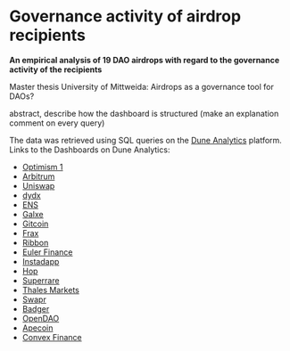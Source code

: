 # Governance activity of airdrop recipients

**An empirical analysis of 19 DAO airdrops with regard to the governance activity of the recipients**

Master thesis University of Mittweida: Airdrops as a governance tool for DAOs?

abstract,
describe how the dashboard is structured (make an explanation comment on every query)

The data was retrieved using SQL queries on the [Dune Analytics](https://dune.com/) platform.
Links to the Dashboards on Dune Analytics:

- [Optimism 1](https://dune.com/bitblondy/optimism1-governance-activity-of-airdrop-recipients)
- [Arbitrum](https://dune.com/bitblondy/arbitrum-governance-activity-of-airdrop-recipients)
- [Uniswap](https://dune.com/bitblondy/uniswap-governance-activity-of-airdrop-recipients)
- [dydx](https://dune.com/bitblondy/dydx-airdrop-governance-activity-of-airdrop-recipients)
- [ENS](https://dune.com/bitblondy/ens-governance-activity-of-airdrop-recipients)
- [Galxe](https://dune.com/bitblondy/galxe-governance-activity-of-airdrop-recipients)
- [Gitcoin](https://dune.com/bitblondy/gitcoin-governance-activity-of-airdrop-recipients)
- [Frax](https://dune.com/bitblondy/frax-fips-governance-activity-of-airdrop-recipients)
- [Ribbon](https://dune.com/bitblondy/ribbon-governance-activity-of-airdrop-recipients)
- [Euler Finance](https://dune.com/bitblondy/euler-governance-activity-of-airdrop-recipients)
- [Instadapp](https://dune.com/bitblondy/instadapp-governance-activity-of-airdrop-recipients)
- [Hop](https://dune.com/bitblondy/hop-protocol-governance-activity-of-airdrop-recipients)
- [Superrare](https://dune.com/bitblondy/superrare-governance-activity-of-airdrop-recipients)
- [Thales Markets](https://dune.com/bitblondy/thales-governance-activity-of-airdrop-recipients)
- [Swapr](https://dune.com/bitblondy/swapr-governance-activity-of-airdrop-recipients)
- [Badger](https://dune.com/bitblondy/badger-governance-activity-of-airdrop-recipients)
- [OpenDAO](https://dune.com/bitblondy/opendao-governance-activity-of-airdrop-recipients)
- [Apecoin](https://dune.com/bitblondy/apecoin-governance-activity-of-airdrop-recipients)
- [Convex Finance](https://dune.com/bitblondy/convex-governance-activity-of-airdrop-recipients)
